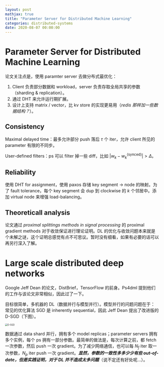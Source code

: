 ```yaml
---
layout: post
mathjax: true
title: "Parameter Server for Distributed Machine Learning"
categories: distributed-systems
date: 2020-08-07 00:00:00
---
```


# Parameter Server for Distributed Machine Learning

论文关注点是，使用 paramter server 去做分布式最优化：

1. Client 负责部分数据和 workload，server 负责存取全局共享的参数（sharding & replication）。
2. 通过 DHT 来允许运行期扩展。
3. 设计上支持 matrix / vector，比 kv store 的实现更易用（*redis 那样加一些数据结构？*）。

## Consistency

Maximal delayed time：最多允许部分 push 落后 $\tau$ 个 iter，允许 client 所见的 parameter 有限的不同步。

User-defined filters：ps 可以 filter 掉一些 diff，比如 $|w_k - w_k^{(\mathrm{synced})}| > \Delta$。

## Reliability

使用 DHT for assignment，使用 paxos 存储 key segment $\to$ node 的映射。为了 fault tolerance，每个 key segment 会 dup 到 clockwise 的 $k$ 个邻居中。添加 virtual node 来增强 load-balancing。

## Theoreticall analysis

论文通过 *proximal splittings methods in signal processing* 的 proximal gradient methods 对于收敛保证进行理论证明。DL 的优化与收敛问题本来就是个未解之谜，这个证明总感觉有点不可思议。暂时没有细看，如果有必要的话可以再另行深入了解。

# Large scale distributed deep networks

Google Jeff Dean 的论文，DistBrief，TensorFlow 的前身。Ps4dml 提到他们的工作与该论文非常相似，因此过了一下。

目标很简单，多机器的 DL（数据并行与模型并行）。模型并行的问题问题在于：常见的优化算法 SGD 是 inherently sequential，因此 Jeff Dean 提出了改进版的 D-SGD（下图）。

<img src="https://www.cs.dartmouth.edu/~lorenzo/teaching/cs174/Archive/Winter2013/Projects/FinalReportWriteup/piotr.teterwak.14/Illustration.png" alt="D-SGD" style="zoom:50%;" />

数据通过 data shard 并行，拥有多个 model replicas；parameter servers 拥有多个实例，每个 ps 拥有一部分参数。最简单的做法是，每次计算之前，都 fetch 一次参数，然后 push 一次 gradient。为了减少网络通信，也可以每 $N_f$ iter 取一次参数，$N_p$ iter push 一次 gradient。***显然，参数的一致性多多少少有些 out-of-date，但是实践证明，对于 DL 并不造成太多问题***（说不定还有好处呢...）。

